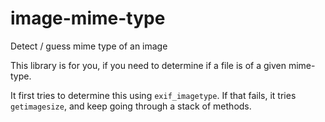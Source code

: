 # image-mime-type
Detect / guess mime type of an image

This library is for you, if you need to determine if a file is of a given mime-type.

It first tries to determine this using `exif_imagetype`. If that fails, it tries `getimagesize`, and keep going through a stack of methods.

